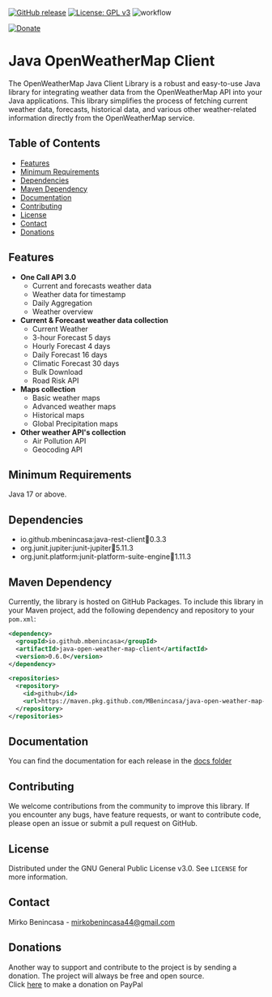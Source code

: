 [![GitHub release](https://img.shields.io/github/release/MBenincasa/java-open-weather-map-client)](https://github.com/MBenincasa/java-open-weather-map-client/releases/)
[![License: GPL v3](https://img.shields.io/badge/License-GPLv3-blue.svg)](https://www.gnu.org/licenses/gpl-3.0)
![workflow](https://github.com/MBenincasa/java-open-weather-map-client/actions/workflows/maven-publish.yml/badge.svg)<p>
[![Donate](https://img.shields.io/badge/Donate-PayPal-green.svg)](https://www.paypal.com/donate/?hosted_button_id=WXYAJVFZD82BJ)

# Java OpenWeatherMap Client
The OpenWeatherMap Java Client Library is a robust and easy-to-use Java library for integrating weather data from the OpenWeatherMap API into your Java applications. This library simplifies the process of fetching current weather data, forecasts, historical data, and various other weather-related information directly from the OpenWeatherMap service.

## Table of Contents
- [Features](#features)
- [Minimum Requirements](#minimum-requirements)
- [Dependencies](#dependencies)
- [Maven Dependency](#maven-dependency)
- [Documentation](#documentation)
- [Contributing](#contributing)
- [License](#license)
- [Contact](#contact)
- [Donations](#donations)

## Features
- **One Call API 3.0**
  - Current and forecasts weather data
  - Weather data for timestamp
  - Daily Aggregation
  - Weather overview
- **Current & Forecast weather data collection**
  - Current Weather
  - 3-hour Forecast 5 days
  - Hourly Forecast 4 days
  - Daily Forecast 16 days
  - Climatic Forecast 30 days
  - Bulk Download
  - Road Risk API
- **Maps collection**
  - Basic weather maps
  - Advanced weather maps
  - Historical maps
  - Global Precipitation maps
- **Other weather API's collection**
  - Air Pollution API
  - Geocoding API

## Minimum Requirements
Java 17 or above.

## Dependencies
- io.github.mbenincasa:java-rest-client:jar:0.3.3
- org.junit.jupiter:junit-jupiter:jar:5.11.3
- org.junit.platform:junit-platform-suite-engine:jar:1.11.3

## Maven Dependency
Currently, the library is hosted on GitHub Packages. To include this library in your Maven project, add the following dependency and repository to your `pom.xml`:

```xml
<dependency>
  <groupId>io.github.mbenincasa</groupId>
  <artifactId>java-open-weather-map-client</artifactId>
  <version>0.6.0</version>
</dependency>
```

```xml
<repositories>
  <repository>
    <id>github</id>
    <url>https://maven.pkg.github.com/MBenincasa/java-open-weather-map-client</url>
  </repository>
</repositories>
```

## Documentation
You can find the documentation for each release in the [docs folder](https://github.com/MBenincasa/java-open-weather-map-client/tree/master/docs)

## Contributing
We welcome contributions from the community to improve this library. If you encounter any bugs, have feature requests, or want to contribute code, please open an issue or submit a pull request on GitHub.

## License
Distributed under the GNU General Public License v3.0. See `LICENSE` for more information.

## Contact
Mirko Benincasa - mirkobenincasa44@gmail.com

## Donations
Another way to support and contribute to the project is by sending a donation. The project will always be free and open source.<br>
Click [here](https://www.paypal.com/donate/?hosted_button_id=WXYAJVFZD82BJ) to make a donation on PayPal
